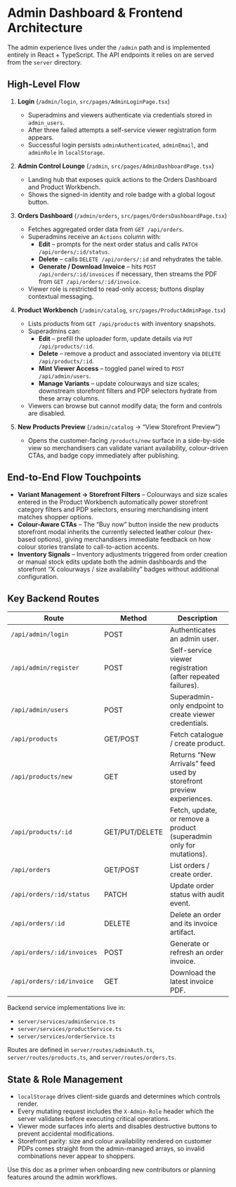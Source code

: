 # Admin Dashboard & Frontend Architecture

The admin experience lives under the `/admin` path and is implemented entirely in React + TypeScript. The API endpoints it relies on are served from the `server` directory.

## High-Level Flow

1. **Login** (`/admin/login`, `src/pages/AdminLoginPage.tsx`)
   - Superadmins and viewers authenticate via credentials stored in `admin_users`.
   - After three failed attempts a self-service viewer registration form appears.
   - Successful login persists `adminAuthenticated`, `adminEmail`, and `adminRole` in `localStorage`.

2. **Admin Control Lounge** (`/admin`, `src/pages/AdminDashboardPage.tsx`)
   - Landing hub that exposes quick actions to the Orders Dashboard and Product Workbench.
   - Shows the signed-in identity and role badge with a global logout button.

3. **Orders Dashboard** (`/admin/orders`, `src/pages/OrdersDashboardPage.tsx`)
   - Fetches aggregated order data from `GET /api/orders`.
   - Superadmins receive an `Actions` column with:
     - **Edit** – prompts for the next order status and calls `PATCH /api/orders/:id/status`.
     - **Delete** – calls `DELETE /api/orders/:id` and rehydrates the table.
     - **Generate / Download Invoice** – hits `POST /api/orders/:id/invoices` if necessary, then streams the PDF from `GET /api/orders/:id/invoice`.
   - Viewer role is restricted to read-only access; buttons display contextual messaging.

4. **Product Workbench** (`/admin/catalog`, `src/pages/ProductAdminPage.tsx`)
   - Lists products from `GET /api/products` with inventory snapshots.
   - Superadmins can:
     - **Edit** – prefill the uploader form, update details via `PUT /api/products/:id`.
     - **Delete** – remove a product and associated inventory via `DELETE /api/products/:id`.
     - **Mint Viewer Access** – toggled panel wired to `POST /api/admin/users`.
     - **Manage Variants** – update colourways and size scales; downstream storefront filters and PDP selectors hydrate from these array columns.
   - Viewers can browse but cannot modify data; the form and controls are disabled.

5. **New Products Preview** (`/admin/catalog` → “View Storefront Preview”)
   - Opens the customer-facing `/products/new` surface in a side-by-side view so merchandisers can validate variant availability, colour-driven CTAs, and badge copy immediately after publishing.

## End-to-End Flow Touchpoints

- **Variant Management → Storefront Filters** – Colourways and size scales entered in the Product Workbench automatically power storefront category filters and PDP selectors, ensuring merchandising intent matches shopper options.
- **Colour-Aware CTAs** – The “Buy now” button inside the new products storefront modal inherits the currently selected leather colour (hex-based options), giving merchandisers immediate feedback on how colour stories translate to call-to-action accents.
- **Inventory Signals** – Inventory adjustments triggered from order creation or manual stock edits update both the admin dashboards and the storefront “X colourways / size availability” badges without additional configuration.

## Key Backend Routes

| Route | Method | Description |
| --- | --- | --- |
| `/api/admin/login` | POST | Authenticates an admin user. |
| `/api/admin/register` | POST | Self-service viewer registration (after repeated failures). |
| `/api/admin/users` | POST | Superadmin-only endpoint to create viewer credentials. |
| `/api/products` | GET/POST | Fetch catalogue / create product. |
| `/api/products/new` | GET | Returns “New Arrivals” feed used by storefront preview experiences. |
| `/api/products/:id` | GET/PUT/DELETE | Fetch, update, or remove a product (superadmin only for mutations). |
| `/api/orders` | GET/POST | List orders / create order. |
| `/api/orders/:id/status` | PATCH | Update order status with audit event. |
| `/api/orders/:id` | DELETE | Delete an order and its invoice artifact. |
| `/api/orders/:id/invoices` | POST | Generate or refresh an order invoice. |
| `/api/orders/:id/invoice` | GET | Download the latest invoice PDF. |

Backend service implementations live in:
- `server/services/adminService.ts`
- `server/services/productService.ts`
- `server/services/orderService.ts`

Routes are defined in `server/routes/adminAuth.ts`, `server/routes/products.ts`, and `server/routes/orders.ts`.

## State & Role Management

- `localStorage` drives client-side guards and determines which controls render.
- Every mutating request includes the `X-Admin-Role` header which the server validates before executing critical operations.
- Viewer mode surfaces info alerts and disables destructive buttons to prevent accidental modifications.
- Storefront parity: size and colour availability rendered on customer PDPs comes straight from the admin-managed arrays, so invalid combinations never appear to shoppers.

Use this doc as a primer when onboarding new contributors or planning features around the admin workflows.
